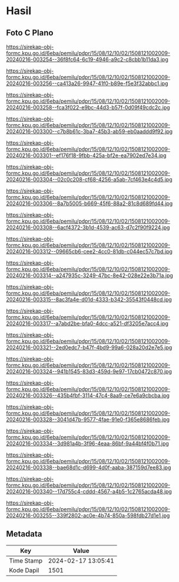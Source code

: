 # Hasil

## Foto C Plano

https://sirekap-obj-formc.kpu.go.id/6eba/pemilu/pdpr/15/08/12/10/02/1508121002009-20240216-003254--36f8fc64-6c19-4946-a9c2-c8cbb1b11da3.jpg

https://sirekap-obj-formc.kpu.go.id/6eba/pemilu/pdpr/15/08/12/10/02/1508121002009-20240216-003256--ca413a26-9947-41f0-b89e-f5e3f32abbc1.jpg

https://sirekap-obj-formc.kpu.go.id/6eba/pemilu/pdpr/15/08/12/10/02/1508121002009-20240216-003258--fca3f022-e9bc-44d3-b57f-0d09f49cdc2c.jpg

https://sirekap-obj-formc.kpu.go.id/6eba/pemilu/pdpr/15/08/12/10/02/1508121002009-20240216-003300--c7b8b61c-3ba7-45b3-ab59-eb0aaddd9f92.jpg

https://sirekap-obj-formc.kpu.go.id/6eba/pemilu/pdpr/15/08/12/10/02/1508121002009-20240216-003301--ef176f18-9fbb-425a-bf2e-ea7902ed7e34.jpg

https://sirekap-obj-formc.kpu.go.id/6eba/pemilu/pdpr/15/08/12/10/02/1508121002009-20240216-003304--02c0c208-cf68-4256-a5ab-7cf463e4c4d5.jpg

https://sirekap-obj-formc.kpu.go.id/6eba/pemilu/pdpr/15/08/12/10/02/1508121002009-20240216-003306--8a7b5005-b669-45f6-88a2-81c8d689fd44.jpg

https://sirekap-obj-formc.kpu.go.id/6eba/pemilu/pdpr/15/08/12/10/02/1508121002009-20240216-003308--6acf4372-3b1d-4539-ac63-d7c2f90f9224.jpg

https://sirekap-obj-formc.kpu.go.id/6eba/pemilu/pdpr/15/08/12/10/02/1508121002009-20240216-003312--09665cb6-cee2-4cc0-81db-c044ec57c7bd.jpg

https://sirekap-obj-formc.kpu.go.id/6eba/pemilu/pdpr/15/08/12/10/02/1508121002009-20240216-003314--a247935c-3249-47bc-8e42-028e22e3b71a.jpg

https://sirekap-obj-formc.kpu.go.id/6eba/pemilu/pdpr/15/08/12/10/02/1508121002009-20240216-003315--8ac3fa4e-d01d-4333-b342-35543f0448cd.jpg

https://sirekap-obj-formc.kpu.go.id/6eba/pemilu/pdpr/15/08/12/10/02/1508121002009-20240216-003317--a7abd2be-bfa0-4dcc-a521-df3205e7acc4.jpg

https://sirekap-obj-formc.kpu.go.id/6eba/pemilu/pdpr/15/08/12/10/02/1508121002009-20240216-003321--2ed0edc7-b47f-4bd9-99a6-028a20d2e7e5.jpg

https://sirekap-obj-formc.kpu.go.id/6eba/pemilu/pdpr/15/08/12/10/02/1508121002009-20240216-003324--941b1545-83d3-459d-9e97-17cb0472c870.jpg

https://sirekap-obj-formc.kpu.go.id/6eba/pemilu/pdpr/15/08/12/10/02/1508121002009-20240216-003326--435b4fbf-3114-47c4-8aa9-ce7e6a9cbcba.jpg

https://sirekap-obj-formc.kpu.go.id/6eba/pemilu/pdpr/15/08/12/10/02/1508121002009-20240216-003328--3041d47b-9577-4fae-91e0-f365e8686feb.jpg

https://sirekap-obj-formc.kpu.go.id/6eba/pemilu/pdpr/15/08/12/10/02/1508121002009-20240216-003334--3d981a4b-3f96-4eaa-86bf-9a44bf4f0b71.jpg

https://sirekap-obj-formc.kpu.go.id/6eba/pemilu/pdpr/15/08/12/10/02/1508121002009-20240216-003338--bae68d1c-d699-4d0f-aaba-387159d7ee83.jpg

https://sirekap-obj-formc.kpu.go.id/6eba/pemilu/pdpr/15/08/12/10/02/1508121002009-20240216-003340--17d755c4-cddd-4567-a4b5-1c2765acda48.jpg

https://sirekap-obj-formc.kpu.go.id/6eba/pemilu/pdpr/15/08/12/10/02/1508121002009-20240216-003255--339f2802-ac0e-4b74-850a-598fdb27d1e1.jpg


## Metadata

| Key        | Value               |
| ---------- | ------------------- |
| Time Stamp | 2024-02-17 13:05:41 |
| Kode Dapil | 1501                |



